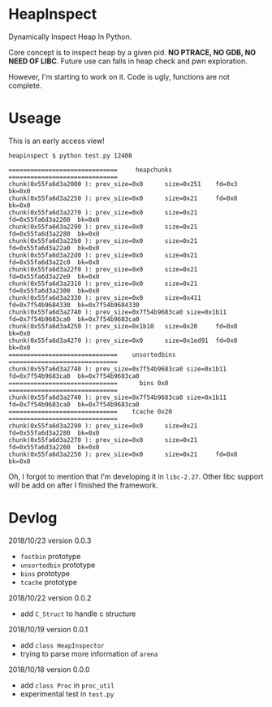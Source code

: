 # HeapInspect

Dynamically Inspect Heap In Python.

Core concept is to inspect heap by a given pid. 
**NO PTRACE, NO GDB, NO NEED OF LIBC**. 
Future use can falls in heap check and pwn exploration.

However, I'm starting to work on it. Code is ugly, functions are not complete.

# Useage

This is an early access view!

```raw
heapinspect $ python test.py 12408

==============================     heapchunks     ==============================
chunk(0x55fa6d3a2000 ): prev_size=0x0      size=0x251    fd=0x3             bk=0x0
chunk(0x55fa6d3a2250 ): prev_size=0x0      size=0x21     fd=0x0             bk=0x0
chunk(0x55fa6d3a2270 ): prev_size=0x0      size=0x21     fd=0x55fa6d3a2260  bk=0x0
chunk(0x55fa6d3a2290 ): prev_size=0x0      size=0x21     fd=0x55fa6d3a2280  bk=0x0
chunk(0x55fa6d3a22b0 ): prev_size=0x0      size=0x21     fd=0x55fa6d3a22a0  bk=0x0
chunk(0x55fa6d3a22d0 ): prev_size=0x0      size=0x21     fd=0x55fa6d3a22c0  bk=0x0
chunk(0x55fa6d3a22f0 ): prev_size=0x0      size=0x21     fd=0x55fa6d3a22e0  bk=0x0
chunk(0x55fa6d3a2310 ): prev_size=0x0      size=0x21     fd=0x55fa6d3a2300  bk=0x0
chunk(0x55fa6d3a2330 ): prev_size=0x0      size=0x411    fd=0x7f54b9684330  bk=0x7f54b9684330
chunk(0x55fa6d3a2740 ): prev_size=0x7f54b9683ca0 size=0x1b11   fd=0x7f54b9683ca0  bk=0x7f54b9683ca0
chunk(0x55fa6d3a4250 ): prev_size=0x1b10   size=0x20     fd=0x0             bk=0x0
chunk(0x55fa6d3a4270 ): prev_size=0x0      size=0x1ed91  fd=0x0             bk=0x0
==============================    unsortedbins    ==============================
chunk(0x55fa6d3a2740 ): prev_size=0x7f54b9683ca0 size=0x1b11   fd=0x7f54b9683ca0  bk=0x7f54b9683ca0
==============================      bins 0x0      ==============================
chunk(0x55fa6d3a2740 ): prev_size=0x7f54b9683ca0 size=0x1b11   fd=0x7f54b9683ca0  bk=0x7f54b9683ca0
==============================    tcache 0x20     ==============================
chunk(0x55fa6d3a2290 ): prev_size=0x0      size=0x21     fd=0x55fa6d3a2280  bk=0x0
chunk(0x55fa6d3a2270 ): prev_size=0x0      size=0x21     fd=0x55fa6d3a2260  bk=0x0
chunk(0x55fa6d3a2250 ): prev_size=0x0      size=0x21     fd=0x0             bk=0x0

```

Oh, I forgot to mention that I'm developing it in `libc-2.27`. Other libc support will be add on after I finished the framework.

# Devlog

2018/10/23 version 0.0.3

- `fastbin` prototype
- `unsortedbin` prototype
- `bins` prototype
- `tcache` prototype

2018/10/22 version 0.0.2

- add `C_Struct` to handle c structure

2018/10/19 version 0.0.1

- add `class HeapInspector`
- trying to parse more information of `arena`

2018/10/18 version 0.0.0

- add `class Proc` in `proc_util`
- experimental test in `test.py`